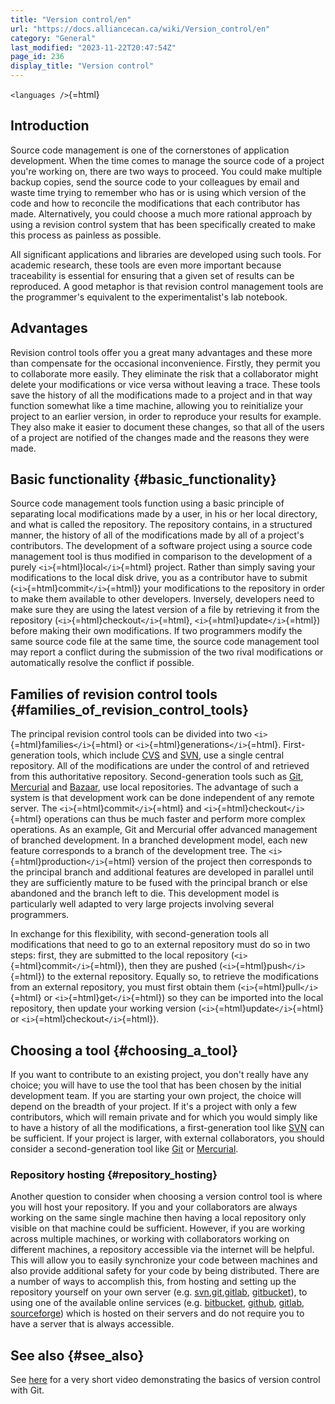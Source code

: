 ```yaml
---
title: "Version control/en"
url: "https://docs.alliancecan.ca/wiki/Version_control/en"
category: "General"
last_modified: "2023-11-22T20:47:54Z"
page_id: 236
display_title: "Version control"
---
```


`<languages />`{=html}

## Introduction

Source code management is one of the cornerstones of application development. When the time comes to manage the source code of a project you\'re working on, there are two ways to proceed. You could make multiple backup copies, send the source code to your colleagues by email and waste time trying to remember who has or is using which version of the code and how to reconcile the modifications that each contributor has made. Alternatively, you could choose a much more rational approach by using a revision control system that has been specifically created to make this process as painless as possible.

All significant applications and libraries are developed using such tools. For academic research, these tools are even more important because traceability is essential for ensuring that a given set of results can be reproduced. A good metaphor is that revision control management tools are the programmer\'s equivalent to the experimentalist\'s lab notebook.

## Advantages

Revision control tools offer you a great many advantages and these more than compensate for the occasional inconvenience. Firstly, they permit you to collaborate more easily. They eliminate the risk that a collaborator might delete your modifications or vice versa without leaving a trace. These tools save the history of all the modifications made to a project and in that way function somewhat like a time machine, allowing you to reinitialize your project to an earlier version, in order to reproduce your results for example. They also make it easier to document these changes, so that all of the users of a project are notified of the changes made and the reasons they were made.

## Basic functionality {#basic_functionality}

Source code management tools function using a basic principle of separating local modifications made by a user, in his or her local directory, and what is called the repository. The repository contains, in a structured manner, the history of all of the modifications made by all of a project\'s contributors. The development of a software project using a source code management tool is thus modified in comparison to the development of a purely `<i>`{=html}local`</i>`{=html} project. Rather than simply saving your modifications to the local disk drive, you as a contributor have to submit (`<i>`{=html}commit`</i>`{=html}) your modifications to the repository in order to make them available to other developers. Inversely, developers need to make sure they are using the latest version of a file by retrieving it from the repository (`<i>`{=html}checkout`</i>`{=html}, `<i>`{=html}update`</i>`{=html}) before making their own modifications. If two programmers modify the same source code file at the same time, the source code management tool may report a conflict during the submission of the two rival modifications or automatically resolve the conflict if possible.

## Families of revision control tools {#families_of_revision_control_tools}

The principal revision control tools can be divided into two `<i>`{=html}families`</i>`{=html} or `<i>`{=html}generations`</i>`{=html}. First-generation tools, which include [CVS](https://en.wikipedia.org/wiki/Concurrent_Versions_System) and [SVN](https://en.wikipedia.org/wiki/Apache_Subversion), use a single central repository. All of the modifications are under the control of and retrieved from this authoritative repository. Second-generation tools such as [Git](https://en.wikipedia.org/wiki/Git_%28software%29), [Mercurial](https://en.wikipedia.org/wiki/Mercurial) and [Bazaar](https://en.wikipedia.org/wiki/GNU_Bazaar), use local repositories. The advantage of such a system is that development work can be done independent of any remote server. The `<i>`{=html}commit`</i>`{=html} and `<i>`{=html}checkout`</i>`{=html} operations can thus be much faster and perform more complex operations. As an example, Git and Mercurial offer advanced management of branched development. In a branched development model, each new feature corresponds to a branch of the development tree. The `<i>`{=html}production`</i>`{=html} version of the project then corresponds to the principal branch and additional features are developed in parallel until they are sufficiently mature to be fused with the principal branch or else abandoned and the branch left to die. This development model is particularly well adapted to very large projects involving several programmers.

In exchange for this flexibility, with second-generation tools all modifications that need to go to an external repository must do so in two steps: first, they are submitted to the local repository (`<i>`{=html}commit`</i>`{=html}), then they are pushed (`<i>`{=html}push`</i>`{=html}) to the external repository. Equally so, to retrieve the modifications from an external repository, you must first obtain them (`<i>`{=html}pull`</i>`{=html} or `<i>`{=html}get`</i>`{=html}) so they can be imported into the local repository, then update your working version (`<i>`{=html}update`</i>`{=html} or `<i>`{=html}checkout`</i>`{=html}).

## Choosing a tool {#choosing_a_tool}

If you want to contribute to an existing project, you don\'t really have any choice; you will have to use the tool that has been chosen by the initial development team. If you are starting your own project, the choice will depend on the breadth of your project. If it\'s a project with only a few contributors, which will remain private and for which you would simply like to have a history of all the modifications, a first-generation tool like [SVN](https://en.wikipedia.org/wiki/Apache_Subversion) can be sufficient. If your project is larger, with external collaborators, you should consider a second-generation tool like [Git](https://en.wikipedia.org/wiki/Git_%28software%29) or [Mercurial](https://en.wikipedia.org/wiki/Mercurial).

### Repository hosting {#repository_hosting}

Another question to consider when choosing a version control tool is where you will host your repository. If you and your collaborators are always working on the same single machine then having a local repository only visible on that machine could be sufficient. However, if you are working across multiple machines, or working with collaborators working on different machines, a repository accessible via the internet will be helpful. This will allow you to easily synchronize your code between machines and also provide additional safety for your code by being distributed. There are a number of ways to accomplish this, from hosting and setting up the repository yourself on your own server (e.g. [svn](https://civicactions.com/blog/how-to-set-up-an-svn-repository-in-7-simple-steps/),[git](https://git-scm.com/book/en/v2/Git-on-the-Server-The-Protocols),[gitlab](https://about.gitlab.com/?utm_source=google&utm_medium=cpc&utm_campaign=Search%20-%20Brand&utm_content=GitLab%20-%20Open%20Source%20Git&utm_term=gitlab&gclid=CPWslub9vtACFZSEaQodwzoAew), [gitbucket](https://github.com/gitbucket/gitbucket)), to using one of the available online services (e.g. [bitbucket](https://bitbucket.org/product), [github](https://github.com/), [gitlab](https://about.gitlab.com/), [sourceforge](https://sourceforge.net/)) which is hosted on their servers and do not require you to have a server that is always accessible.

## See also {#see_also}

See [here](https://www.youtube.com/watch?v=EmMNIMDl9hM) for a very short video demonstrating the basics of version control with Git.

